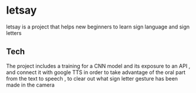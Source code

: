 # letsay
letsay is a project that helps new beginners to learn sign language and sign letters

## Tech
The project includes a training for a CNN model and its exposure to an API , and connect it with google TTS
in order to take advantage of the oral part from the text to speech , to clear out what sign letter gesture
has been made in the camera
